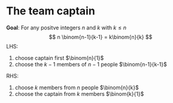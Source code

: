 # The team captain
**Goal**: For any positve integers $n$ and $k$ with $k \le n$
$$
n \binom{n-1}{k-1} = k\binom{n}{k}
$$
LHS:
1. choose captain first $\binom{n}{1}$
2. choose the $k-1$ members of $n-1$ people $\binom{n-1}{k-1}$

RHS:
1. choose $k$ members from $n$ people $\binom{n}{k}$
2. choose the captain from $k$ members $\binom{k}{1}$


